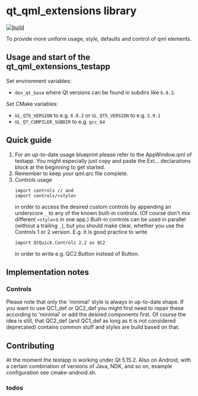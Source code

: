 # qt_qml_extensions library

[![build](https://github.com/devmarkusb/qt_qml_extensions/actions/workflows/build.yml/badge.svg)](https://github.com/devmarkusb/qt_qml_extensions/actions/workflows/build.yml)

To provide more uniform usage, style, defaults and control of
qml elements.

## Usage and start of the qt_qml_extensions_testapp

Set environment variables:
* `dev_qt_base` where Qt versions can be found in subdirs like `6.8.2`.

Set CMake variables:
* `UL_QT6_VERSION` to e.g. `6.8.2` or `UL_QT5_VERSION` to e.g. `5.9.1`
* `UL_QT_COMPILER_SUBDIR` to e.g. `gcc_64`

## Quick guide

1. For an up-to-date usage blueprint please refer to the AppWindow.qml of testapp.
   You might especially just copy and paste the Ext... declarations block at the
   beginning to get started.
2. Remember to keep your qml.qrc file complete.
3. Controls usage
   ```
   import controls // and
   import controls/<style>
   ```
   in order to access the desired custom controls by appending an underscore `_`
   to any of the known built-in controls. (Of course don't mix different `<style>`s
   in one app.) Built-in controls can be used in parallel (without a trailing `_`), but you should
   make clear, whether you use the Controls 1 or 2 version. E.g. it is good practice
   to write
   ```
   import QtQuick.Controls 2.2 as QC2
   ```
   in order to write e.g. QC2.Button instead of Button.

## Implementation notes

### Controls
Please note that only the 'minimal' style is always in up-to-date shape. If you want
to use QC1_def or QC2_def you might first need to repair these according to 'minimal'
or add the desired components first. Of course the idea is still, that QC2_def (and
QC1_def as long as it is not considered deprecated) contains common stuff and styles are
build based on that.

## Contributing

At the moment the testapp is working under Qt 5.15.2. Also on Android, with a certain
combination of versions of Java, NDK, and so on, example configuration see
cmake-android.sh.

### todos
